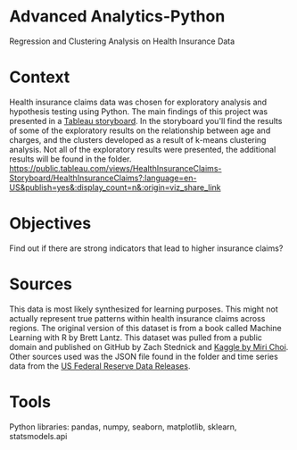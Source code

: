 # Advanced Analytics-Python 
Regression and Clustering Analysis on Health Insurance Data

# Context
Health insurance claims data was chosen for exploratory analysis and hypothesis testing using Python. The main findings of this project was presented in a [Tableau storyboard](https://public.tableau.com/views/HealthInsuranceClaims-Storyboard/HealthInsuranceClaims?:language=en-US&publish=yes&:display_count=n&:origin=viz_share_link). In the storyboard you'll find the results of some of the exploratory results on the relationship between age and charges, and the clusters developed as a result of k-means clustering analysis. Not all of the exploratory results were presented, the additional results will be found in the folder. 
https://public.tableau.com/views/HealthInsuranceClaims-Storyboard/HealthInsuranceClaims?:language=en-US&publish=yes&:display_count=n&:origin=viz_share_link

# Objectives
Find out if there are strong indicators that lead to higher insurance claims? 

# Sources
This data is most likely synthesized for learning purposes. This might not actually represent true patterns within health insurance claims across regions. The original version of this dataset is from a book called Machine Learning with R by Brett Lantz. This dataset was pulled from a public domain and published on GitHub by Zach Stednick and [Kaggle by Miri Choi](https://www.kaggle.com/datasets/mirichoi0218/insurance). 
Other sources used was the JSON file found in the folder and time series data from the [US Federal Reserve Data Releases](https://data.nasdaq.com/data/FED/FA583155005_Q-insurance-companies-and-pension-funds-prepayment-of-insurance-premiums-and-reserves-for-outstanding-claims-liability-ima-quarterly-transactions-sa).

# Tools
Python libraries: pandas, numpy, seaborn, matplotlib, sklearn, statsmodels.api
